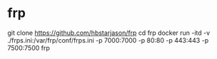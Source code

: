 # frp

git clone https://github.com/hbstarjason/frp
cd frp 
docker run -itd -v ./frps.ini:/var/frp/conf/frps.ini -p 7000:7000 -p 80:80 -p 443:443 -p 7500:7500 frp
